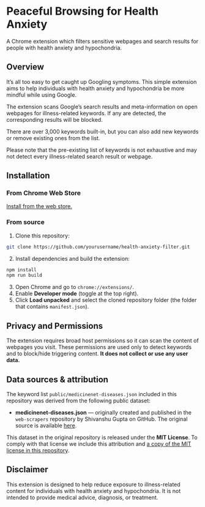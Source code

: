# Peaceful Browsing for Health Anxiety
A Chrome extension which filters sensitive webpages and search results for people with health anxiety and hypochondria.


## Overview
It’s all too easy to get caught up Googling symptoms. This simple extension aims to help individuals with health anxiety and hypochondria be more mindful while using Google.

The extension scans Google’s search results and meta-information on open webpages for illness-related keywords. If any are detected, the corresponding results will be blocked. 

There are over 3,000 keywords built-in, but you can also add new keywords or remove existing ones from the list.

Please note that the pre-existing list of keywords is not exhaustive and may not detect every illness-related search result or webpage.


## Installation

### From Chrome Web Store
[Install from the web store.](https://chromewebstore.google.com/detail/peaceful-browsing-for-hea/jjkmdldnaipgenmhldkdepaakieincfe?hl=en&authuser=0)

### From source
1. Clone this repository:

```bash
git clone https://github.com/yourusername/health-anxiety-filter.git
```

2. Install dependencies and build the extension:

```bash
npm install
npm run build
```

3. Open Chrome and go to `chrome://extensions/`.
4. Enable **Developer mode** (toggle at the top right).
5. Click **Load unpacked** and select the cloned repository folder (the folder that contains `manifest.json`).


## Privacy and Permissions
The extension requires broad host permissions so it can scan the content of webpages you visit. These permissions are used only to detect keywords and to block/hide triggering content. **It does not collect or use any user data.**


## Data sources & attribution

The keyword list `public/medicinenet-diseases.json` included in this repository was derived from the following public dataset:

- **medicinenet-diseases.json** — originally created and published in the `web-scrapers` repository by Shivanshu Gupta on GitHub. The original source is available [here](https://github.com/Shivanshu-Gupta/web-scrapers).

This dataset in the original repository is released under the **MIT License**. To comply with that license we include this attribution and [a copy of the MIT license in this repository](/third_party_licenses/medicinenet-NOTICE.txt).


## Disclaimer
This extension is designed to help reduce exposure to illness-related content for individuals with health anxiety and hypochondria. It is not intended to provide medical advice, diagnosis, or treatment.
